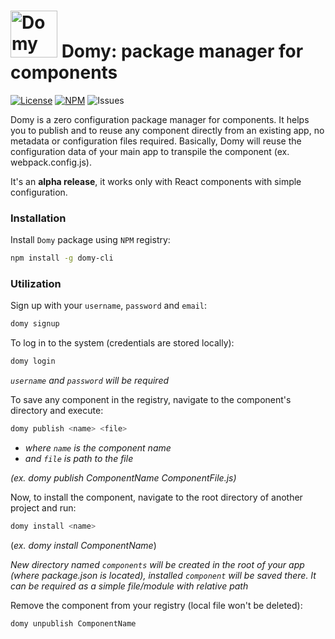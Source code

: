 <img src="https://avatars3.githubusercontent.com/u/43493912?s=200&v=4" alt="Domy Logo" width="75" height="75">  Domy: package manager for components
======================================


[![License](https://img.shields.io/hexpm/l/plug.svg)](https://github.com/teamdomy/domy-cli/blob/master/LICENSE.md)
[![NPM](https://img.shields.io/npm/v/domy-cli.svg)](https://www.npmjs.com/package/domy-cli)
![Issues](https://img.shields.io/github/issues/teamdomy/domy-cli.svg)

Domy is a zero configuration package manager for components. It helps you to publish and to reuse any component directly from an existing app, no metadata or configuration files required.
Basically, Domy will reuse the configuration data of your main app to transpile the component (ex. webpack.config.js).

It's an **alpha release**, it works only with React components with simple configuration.

### Installation

Install `Domy` package using `NPM` registry:
```sh
npm install -g domy-cli
```


### Utilization

Sign up with your `username`, `password` and `email`:
```sh
domy signup
```


To log in to the system (credentials are stored locally):
```sh
domy login
```
*`username` and `password` will be required*


To save any component in the registry, navigate to the component's directory and execute:
```sh
domy publish <name> <file>
```
 - *where `name` is the component name*
 - *and `file` is path to the file*
 
 *(ex. domy publish ComponentName ComponentFile.js)*


Now, to install the component, navigate to the root directory of another project and run:
```sh
domy install <name>
```
(*ex. domy install ComponentName*)

*New directory named `components` will be created in the root of your app (where package.json is located), installed `component` will be saved there. It can be required as a simple file/module with relative path*

Remove the component from your registry (local file won't be deleted):
```sh
domy unpublish ComponentName
```

